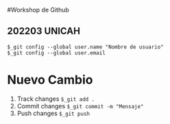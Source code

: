 #Workshop de Github

## 202203 UNICAH

```
$_git config --global user.name "Nombre de usuario"
$_git config --global user.email 
```
# Nuevo Cambio

1) Track changes ```$_git add .```
2) Commit changes ```$_git commit -m "Mensaje"```
3) Push changes ```$_git push```